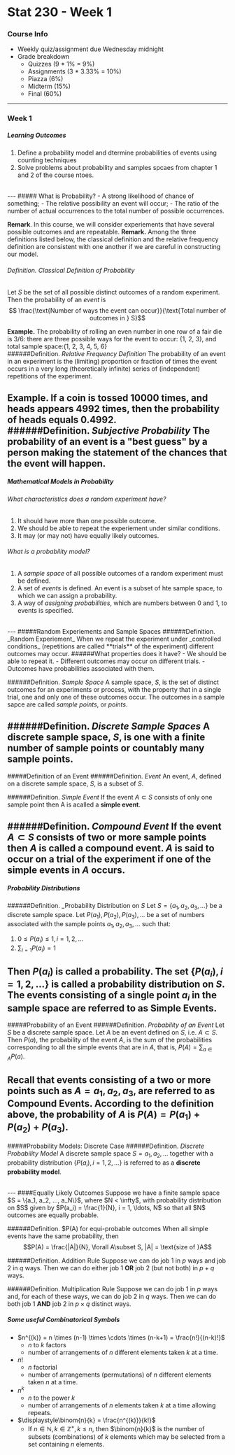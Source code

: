 # Stat 230 - Week 1

### Course Info
- Weekly quiz/assignment due Wednesday midnight
- Grade breakdown
	- Quizzes (9 * 1% = 9%)
	- Assignments (3 * 3.33% = 10%)
	- Piazza (6%)
	- Midterm (15%)
	- Final (60%)

***
### Week 1
##### Learning Outcomes
1. Define a probability model and dtermine probabilities of events using counting techniques
2. Solve problems about probability and samples spcaes from chapter 1 and 2 of the course ntoes.
<br>
---
##### What is Probability?
- A strong likelihood of chance of something;
- The relative possibility an event will occur;
- The ratio of the number of actual occurrences to the total number of possible occurrences.

**Remark**. In this course, we will consider experiements that have several possible outcomes and are repeatable.
**Remark.** Among the three definitions listed below, the classical definition and the relative frequency definition are consistent with one another if we are careful in constructing our model.
<br>
###### Definition. _Classical Definition of Probability_
Let $S$ be the set of all possible distinct outcomes of a random experiment. Then the probability of an _event_ is 
$$ \frac{\text{Number of ways the event can occur}}{\text{Total number of outcomes in } S}$$

**Example.** The probability of rolling an even number in one row of a fair die is 3/6: there are three possible ways for the event to occur: {1, 2, 3}, and total sample space:{1, 2, 3, 4, 5, 6}
<br>
######Definition. _Relative Frequency Definition_
The probability of an event in an experiment is the (limiting) proportion or fraction of times the event occurs in a very long (theoretically infinite) series of (independent) repetitions of the experiment. 

**Example.** If a coin is tossed 10000 times, and heads appears 4992 times, then the probability of heads equals 0.4992.
<br>
######Definition. _Subjective Probability_
The probability of an event is a "best guess" by a person making the statement of the chances that the event will happen.
<br>
---
##### Mathematical Models in Probability
###### What characteristics does a *random* experiment have?
1. It should have more than one possible outcome.
2. We should be able to repeat the experiement under similar conditions.
3. It may (or may not) have equally likely outcomes.

###### What is a probability model?
1. A _sample space_ of all possible outcomes of a random experiment must be defined.
2. A set of _events_ is defined. An event is a subset of hte sample space, to which we can assign a probability.
3. A way of _assigning probabilities_, which are numbers between 0 and 1, to events is specified.
<br>
---
#####Random Experiements and Sample Spaces
######Definition. _Random Experiement_
When we repeat the experiment under _controlled conditions_ (repetitions are called **trials** of the experiment) different outcomes may occur.
######What properties does it have?
- We should be able to repeat it.
- Different outcomes may occur on different trials.
- Outcomes have probabilities associated with them.

######Definition. _Sample Space_
A sample space, $S$, is the set of distinct outcomes for an experiments or process, with the property that in a single trial, one and only one of these outcomes occur. The outcomes in a sample sapce are called _sample points_, or _points_.

######Definition. _Discrete Sample Spaces_
A **discrete sample space**, $S$, is one with a **finite** number of sample points or **countably many** sample points.
<br>
---
#####Definition of an Event
######Definition. _Event_
An event, $A$, defined on a discrete sample space, $S$, is a subset of $S$.

######Definition. _Simple Event_
If the event $A\subset S$ consists of only one sample point then A is acalled a **simple event**.

######Definition. _Compound Event_
If the event $A\subset S$ consists of two or more sample points then $A$ is called a **compound event**. $A$ is said to **occur** on a trial of the experiment if one of the simple events in $A$ occurs.
<br>
---
##### Probability Distributions
######Definition. _Probability Distribution on $S$
Let $S = \{a_1, a_2, a_3, ...\}$ be a discrete sample space.
Let $P(a_1), P(a_2), P(a_3), ...$ be a set of numbers associated with the sample points $a_1, a_2, a_3, ...$ such that:
1. $0 \leq P(a_i) \leq 1, i = 1, 2, ...$
2. $\sum_{i=1}P(a_i) = 1$  

Then $P(a_i)$ is called a probability.
The set $\{P(a_i), i=1,2, ...\}$ is called a probability distribution on $S$. 
The events consisting of a single point $a_i$ in the sample space are referred to as **Simple Events**.
<br>
---
#####Probability of an Event
######Definition. _Probability of an Event_
Let $S$ be a discrete sample space.
Let $A$ be an event defined on $S$, i.e. $A\subset S$.
Then $P(a)$, the probability of the event $A$, is the sum of the probabilities corresponding to all the simple events that are in $A$, that is, $P(A) = \sum_{a\in A}P(a)$.

Recall that events consisting of a two or more points such as $A = {a_1, a_2, a_3}$, are referred to as Compound Events. According to the definition above, the probability of $A$ is $P(A) = P(a_1) + P(a_2) + P(a_3)$.
<br>
---
#####Probability Models: Discrete Case
######Definition. _Discrete Probability Model_
A discrete sample space $S = {a_1, a_2, \ldots}$ together with a probability distribution $\{P(a_i), i = 1, 2, \ldots\}$ is referred to as a **discrete probability model**.

<br>
---
####Equally Likely Outcomes
Suppose we have a finite sample space $S = \{a_1, a_2, ..., a_N\}$, where $N < \infty$, with probability distribution on $S$ given by $P(a_i) = \frac{1}{N}, i = 1, \ldots, N$ so that all $N$ outcomes are equally probable.

######Definition. $P(A) for equi-probable outcomes
When all simple events have the same probability, then 
$$P(A) = \frac{|A|}{N}, \forall A\subset S, |A| = \text{size of }A$$

######Definition. Addition Rule
Suppose we can do job 1 in $p$ ways and job 2 in $q$ ways. Then we can do either job 1 **OR** job 2 (but not both) in $p + q$ ways.

######Definition. Multiplication Rule
Suppose we can do job 1 in $p$ ways and, for each of these ways, we can do job 2 in $q$ ways. Then we can do both job 1 **AND** job 2 in $p \times q$ distinct ways.

##### Some useful Combinatorical Symbols
- $n^{(k)} = n \times (n-1) \times \cdots \times (n-k+1) = \frac{n!}{(n-k)!}$
	- $n$ to $k$ factors
	- number of arrangements of $n$ different elements taken $k$ at a time.
- $n!$ 
	- $n$ factorial
	- number of arrangements (permutations) of $n$ different elements taken $n$ at a time.
- $n^k$
	- $n$ to the power $k$
	- number of arrangements of $n$ elements taken $k$ at a time allowing repeats. 
- $\displaystyle\binom{n}{k} = \frac{n^{(k)}}{k!}$
	- If $n \in \mathbb{N}, k \in \mathbb{Z}^+, k \leq n$, then $\binom{n}{k}$ is the number of subsets (combinations) of $k$ elements which may be selected from a set containing $n$ elements.









